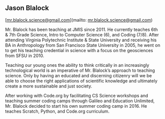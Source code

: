 ## Jason Blalock[mr.blalock.science@gmail.com](mailto: mr.blalock.science@gmail.com)Mr. Blalock has been teaching at JMIS since 2011. He currently teaches 6th & 7th Grade Science, Intro to Computer Science (6), and Coding (7/8). After attending Virginia Polytechnic Institute & State University and receiving his BA in Anthropology from San Francisco State University in 2005, he went on to get his teaching credential in science with a focus on the geosciences from SFSU in 2010.

Teaching our young ones the ability to think critically in an increasingly technological world is an imperative of Mr. Blalock’s approach to teaching science. Only by having an educated and discerning citizenry will we be able to choose the right applications of scientific knowledge and ultimately create a more sustainable and just society.

After working with Code.org by facilitating CS Science workshops and teaching summer coding camps through Galileo and Education Unlimited, Mr. Blalock decided to start his own summer coding camp in 2016. He teaches Scratch, Python, and Code.org curriculum.
